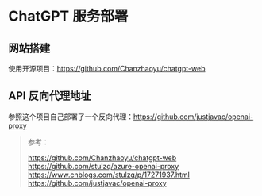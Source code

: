 # ChatGPT 服务部署


## 网站搭建

使用开源项目：<https://github.com/Chanzhaoyu/chatgpt-web>

## API 反向代理地址

参照这个项目自己部署了一个反向代理：<https://github.com/justjavac/openai-proxy>

> 参考：
>
> <https://github.com/Chanzhaoyu/chatgpt-web>
> <https://github.com/stulzq/azure-openai-proxy>
> <https://www.cnblogs.com/stulzq/p/17271937.html>
> <https://github.com/justjavac/openai-proxy>

